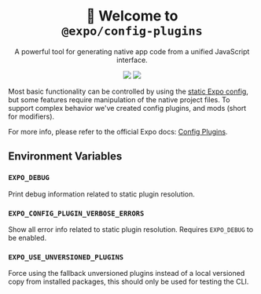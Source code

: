 <!-- Title -->
<h1 align="center">
👋 Welcome to <br><code>@expo/config-plugins</code>
</h1>

<p align="center">A powerful tool for generating native app code from a unified JavaScript interface.</p>

<p align="center">
  <img src="https://flat.badgen.net/packagephobia/install/@expo/config-plugins">

  <a href="https://www.npmjs.com/package/@expo/config-plugins">
    <img src="https://flat.badgen.net/npm/dw/@expo/config-plugins" target="_blank" />
  </a>
</p>

<!-- Body -->

Most basic functionality can be controlled by using the [static Expo config](https://docs.expo.dev/versions/latest/config/app/), but some features require manipulation of the native project files. To support complex behavior we've created config plugins, and mods (short for modifiers).

For more info, please refer to the official Expo docs: [Config Plugins](https://docs.expo.dev/home/config-plugins/introduction/).

## Environment Variables

### `EXPO_DEBUG`

Print debug information related to static plugin resolution.

### `EXPO_CONFIG_PLUGIN_VERBOSE_ERRORS`

Show all error info related to static plugin resolution. Requires `EXPO_DEBUG` to be enabled.

### `EXPO_USE_UNVERSIONED_PLUGINS`

Force using the fallback unversioned plugins instead of a local versioned copy from installed packages, this should only be used for testing the CLI.
